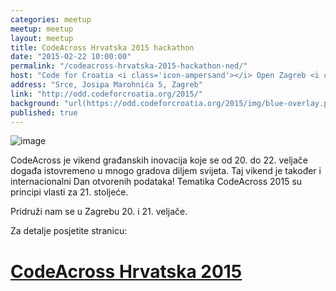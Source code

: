 ```yaml
---
categories: meetup
meetup: meetup
layout: meetup
title: CodeAcross Hrvatska 2015 hackathon
date: "2015-02-22 10:00:00"
permalink: "/codeacross-hrvatska-2015-hackathon-ned/"
host: "Code for Croatia <i class='icon-ampersand'></i> Open Zagreb <i class='icon-ampersand'></i> OGP <i class='icon-ampersand'></i> GONG"
address: "Srce, Josipa Marohnića 5, Zagreb"
link: "http://odd.codeforcroatia.org/2015/"
background: "url(https://odd.codeforcroatia.org/2015/img/blue-overlay.png)"
published: true
---
```


![image](https://odd.codeforcroatia.org/2015/img/code-across-banner.jpg)

CodeAcross je vikend građanskih inovacija koje se od 20. do 22. veljače događa istovremeno u mnogo gradova diljem svijeta. Taj vikend je također i internacionalni Dan otvorenih podataka! Tematika CodeAcross 2015 su principi vlasti za 21. stoljeće.

Pridruži nam se u Zagrebu 20. i 21. veljače.

Za detalje posjetite stranicu:

# [CodeAcross Hrvatska 2015](http://odd.codeforcroatia.org/2015/)